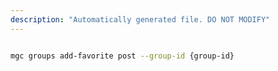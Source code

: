 ```yaml
---
description: "Automatically generated file. DO NOT MODIFY"
---
```


```bash

mgc groups add-favorite post --group-id {group-id}

```